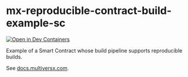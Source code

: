 # mx-reproducible-contract-build-example-sc

[![Open in Dev Containers](https://img.shields.io/static/v1?label=Dev%20Containers&message=Open&color=blue&logo=visualstudiocode)](https://vscode.dev/redirect?url=vscode://ms-vscode-remote.remote-containers/cloneInVolume?url=https://github.com/multiversx/mx-reproducible-contract-build-example-sc)

Example of a Smart Contract whose build pipeline supports reproducible builds.

See [docs.multiversx.com](https://docs.multiversx.com/developers/reproducible-contract-builds).
